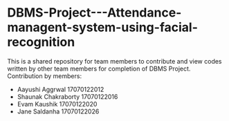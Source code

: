 # DBMS-Project---Attendance-managent-system-using-facial-recognition
This is a shared repository for team members to contribute and view codes written by other team members for completion of DBMS Project. 
Contribution by members:
- Aayushi Aggrwal       17070122012
- Shaunak Chakraborty   17070122016
- Evam Kaushik          17070122020
- Jane Saldanha         17070122026
